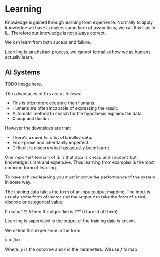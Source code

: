Learning
========

Knowledge is gained through learning from experience. Normally to apply knowledge we have to makes some form of assumtions, we call this bias in IL. Therefore our knowledge is not always correct.

We can learn from both sucess and failure.

Learning is an abstract process, we cannot formalise how we as humans actually learn.

AI Systems
----------

TODO image here.

The advantages of this are as follows:
* This is often more accurate than humans.
* Humans are often incapable of expressing the result.
* Automatic method to search for the hypothesis explains the data.
* Cheap and flexible.

However the downsides are that:
* There's a need for a lot of labelled data.
* Error-prone and inheritantly imperfect.
* Difficult to discern what has actually been learnt.

One important tennant of IL is that data is cheap and abudant, but knowledge is rare and expensive. Thus learning from examples is the most common form of learning.

To have achived learning you must improve the performance of the system in some way.

The training data takes the form of an input:output mapping. The input is usually some form of vector and the output can take the form of a real, discrete or categorical value.

If $output \in R$ then the algorithm is ??? (I turned off here).

Learning is supervised is the output of the training data is known.

We define this experience in the form

$y = f(x)$

Where: $y$ is the outcome and $x$ is the parameters. We use $f$ to map 